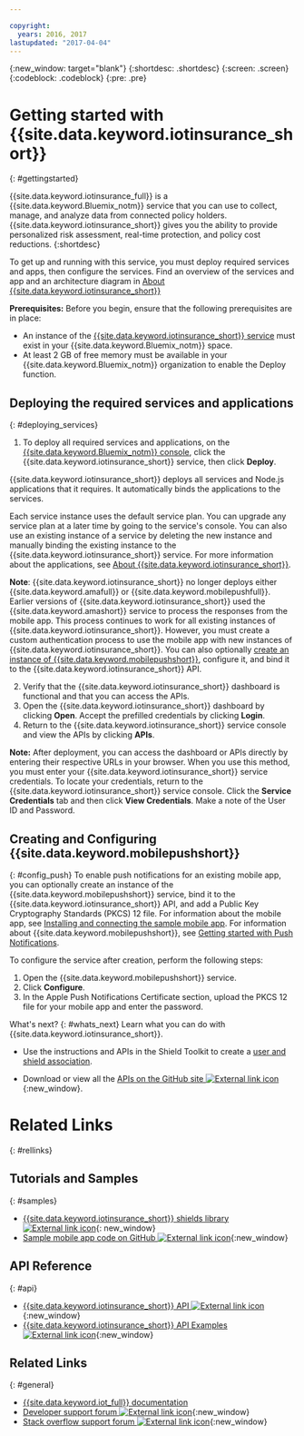```yaml
---

copyright:
  years: 2016, 2017
lastupdated: "2017-04-04"
---
```


<!-- Common attributes used in the template are defined as follows: -->
{:new_window: target="blank"}
{:shortdesc: .shortdesc}
{:screen: .screen}
{:codeblock: .codeblock}
{:pre: .pre}


<!-- {{site.data.keyword.iotinsurance_full}}  {{site.data.keyword.iotinsurance_short}}  -->


# Getting started with {{site.data.keyword.iotinsurance_short}}
{: #gettingstarted}

{{site.data.keyword.iotinsurance_full}} is a {{site.data.keyword.Bluemix_notm}} service that you can use to collect, manage, and analyze data from connected policy holders. {{site.data.keyword.iotinsurance_short}} gives you the ability to provide personalized risk assessment, real-time protection, and policy cost reductions.
{:shortdesc}

To get up and running with this service, you must deploy required services and apps, then configure the services. Find an overview of the services and app and an architecture diagram in [About {{site.data.keyword.iotinsurance_short}}](iotinsurance_overview.html)

**Prerequisites:** Before you begin, ensure that the following prerequisites are in place:
- An instance of the [{{site.data.keyword.iotinsurance_short}} service](https://console.ng.bluemix.net/catalog/services/iot-for-insurance/) must exist in your {{site.data.keyword.Bluemix_notm}} space.
- At least 2 GB of free memory must be available in your {{site.data.keyword.Bluemix_notm}} organization to enable the Deploy function.

## Deploying the required services and applications
{: #deploying_services}

1. To deploy all required services and applications, on the [{{site.data.keyword.Bluemix_notm}} console](https://console.ng.bluemix.net/#all-items), click the {{site.data.keyword.iotinsurance_short}} service, then click **Deploy**.

  {{site.data.keyword.iotinsurance_short}} deploys all services and Node.js applications that it requires. It automatically binds the applications to the services.

  Each service instance uses the default service plan. You can upgrade any service plan at a later time by going to the service's console. You can also use an existing instance of a service by deleting the new instance and manually binding the existing instance to the {{site.data.keyword.iotinsurance_short}} service. For more information about the applications, see [About {{site.data.keyword.iotinsurance_short}}](iotinsurance_overview.html).

  **Note**: {{site.data.keyword.iotinsurance_short}} no longer deploys either {{site.data.keyword.amafull}} or {{site.data.keyword.mobilepushfull}}. Earlier versions of {{site.data.keyword.iotinsurance_short}} used the {{site.data.keyword.amashort}} service to process the responses from the mobile app. This process continues to work for all existing instances of {{site.data.keyword.iotinsurance_short}}. However, you must create a custom authentication process to use the mobile app with new instances of
  {{site.data.keyword.iotinsurance_short}}. You can also optionally [create an instance of  {{site.data.keyword.mobilepushshort}}](https://console.ng.bluemix.net/docs/services/mobilepush/index.html), configure it, and bind it to the {{site.data.keyword.iotinsurance_short}} API.

2. Verify that the {{site.data.keyword.iotinsurance_short}} dashboard is functional and that you can access the APIs.
  1. Open the {{site.data.keyword.iotinsurance_short}} dashboard by clicking **Open**. Accept the prefilled credentials by clicking **Login**.
  2. Return to the {{site.data.keyword.iotinsurance_short}} service console and view the APIs by clicking **APIs**.

  **Note:** After deployment, you can access the dashboard or APIs directly by entering their respective URLs in your browser. When you use this method, you must enter your {{site.data.keyword.iotinsurance_short}} service credentials. To locate your credentials, return to the {{site.data.keyword.iotinsurance_short}} service console. Click the **Service Credentials** tab and then click **View Credentials**. Make a note of the User ID and Password.


<!--
## Configuring
{: #iot4i_configservices}



### Configuring {{site.data.keyword.amashort}}
{: #config_ama}
1. Return to your Bluemix console. All apps and services that were deployed by {{site.data.keyword.iotinsurance_short}} are displayed.

2. Copy the URL of the {{site.data.keyword.iotinsurance_short}} API application. Right-click the API application and select **Copy Link Location**.

3. Open the {{site.data.keyword.amashort}} service. The service is available in the Services section of your {{site.data.keyword.Bluemix_notm}} console.

4. Enable authentication by clicking **On**.

5. In the **Custom** section, enter the following authentication credentials:

  - **Realm name**: `IoT4I`

  - **Custom Identity Provider Url**: Paste the URL of the API application that you copied in a previous step.

  - **Your Web Application Redirect URIs**: Leave this field blank.

6. Save your settings. You can now return to the {{site.data.keyword.iotinsurance_short}} service console or your {{site.data.keyword.Bluemix_notm}} console.
-->


## Creating and Configuring {{site.data.keyword.mobilepushshort}}
{: #config_push}
To enable push notifications for an existing mobile app, you can optionally create an instance of the {{site.data.keyword.mobilepushshort}} service, bind it to the {{site.data.keyword.iotinsurance_short}} API, and add a Public Key Cryptography Standards (PKCS) 12 file. For information about the mobile app, see [Installing and connecting the sample mobile app](iotinsurance_mobile_app.html). For information about {{site.data.keyword.mobilepushshort}}, see [Getting started with Push Notifications](https://console.ng.bluemix.net/docs/services/mobilepush/index.html).

To configure the service after creation, perform the following steps:

  1. Open the {{site.data.keyword.mobilepushshort}} service.
  2. Click **Configure**.
  3. In the Apple Push Notifications Certificate section, upload the PKCS 12 file for your mobile app and enter the password.


What's next?
{: #whats_next}
Learn what you can do with {{site.data.keyword.iotinsurance_short}}.

- Use the instructions and APIs in the Shield Toolkit to create a [user and shield association](iotinsurance_shield_toolkit.html).
<!-- - Install and connect the [sample mobile app](iotinsurance_mobile_app.html). -->
- Download or view all the [APIs on the GitHub site ![External link icon](../../icons/launch-glyph.svg)](https://github.com/IBM-Bluemix/iot4i-api-examples-nodejs/#iot-for-insurance-api-examples){:new_window}.

# Related Links
{: #rellinks}

## Tutorials and Samples
{: #samples}
* [{{site.data.keyword.iotinsurance_short}} shields library ![External link icon](../../icons/launch-glyph.svg)](https://github.com/ibm-watson-iot/ioti-shields){: new_window}
* [Sample mobile app code on GitHub ![External link icon](../../icons/launch-glyph.svg)](https://github.com/ibm-watson-iot/ioti-mobile){:new_window}

## API Reference
{: #api}
* [{{site.data.keyword.iotinsurance_short}} API ![External link icon](../../icons/launch-glyph.svg)](https://iot4i-api-docs.mybluemix.net/){:new_window}
* [{{site.data.keyword.iotinsurance_short}} API Examples ![External link icon](../../icons/launch-glyph.svg)](https://github.com/IBM-Bluemix/iot4i-api-examples-nodejs/#iot-for-insurance-api-examples){:new_window}


## Related Links
{: #general}
* [{{site.data.keyword.iot_full}} documentation](https://console.ng.bluemix.net/docs/services/IoT/index.html)
* [Developer support forum ![External link icon](../../icons/launch-glyph.svg)](https://developer.ibm.com/answers/search.html?f=&type=question&redirect=search%2Fsearch&sort=relevance&q=%2B[iot]%20%2B[bluemix]){:new_window}
* [Stack overflow support forum ![External link icon](../../icons/launch-glyph.svg)](http://stackoverflow.com/questions/tagged/ibm-bluemix){:new_window}
